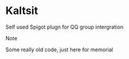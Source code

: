 # Kaltsit
Self used Spigot plugn for QQ group intergration

> [!NOTE]
> Some really old code, just here for memorial
